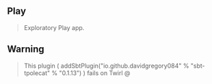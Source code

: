 Play
----
>Exploratory Play app.

Warning
-------
>This plugin ( addSbtPlugin("io.github.davidgregory084" % "sbt-tpolecat" % "0.1.13") ) fails on Twirl @